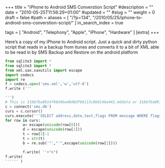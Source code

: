 +++
title = "iPhone to Android SMS Converstion Script"
#description = ""
date = "2010-05-25T11:56:29+01:00"
#updated = ""
#slug = ""
weight = 0
draft = false
#path = 
aliases = [
    "/?p=134",
    "/2010/05/25/iphone-to-android-sms-converstion-script/"
]
in_search_index = true

tags = [
    "Android",
    "Telephony",
    "Apple",
    "iPhone",
    "Hardware"
]
[extra]
+++

Here’s a copy of my iPhone to Android script. Just a quick and dirty python script that reads in a backup from itunes and converts it to a bit of XML able to be read in by SMS Backup and Restore on the android platform

```python
from sqlite3 import *
from sqlite3 import *
from xml.sax.saxutils import escape
import codecs
import re
f = codecs.open('sms.xml','w','utf-8')
f.write ('''

''')
# This is 31bb7ba8914766d4ba40d6dfb6113c8b614be442.mddata or 31bb7ba8914766d4ba40d6dfb6113c8b614be442.mdbackup usally
c = connect('sms.db')
curs = c.cursor()
curs.execute('''SELECT address,date,text,flags FROM message WHERE flags <5 ORDER BY date asc''')
for row in curs:
        a= escape(unicode(row[0]))
        d = escape(unicode(row[1]))
        t = row[3]-1
        t = str(t)
        b = re.sub('"',"'",escape(unicode(row[2])))

        f.write( ''+"n")
f.write(
'''''' )
```
